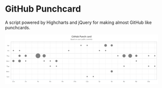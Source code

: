 # GitHub Punchcard

A script powered by Highcharts and jQuery for making almost GitHub like punchcards.


![Demo Screenshot](/assets/screenshot.png?raw=true "Demo Screenshot")
